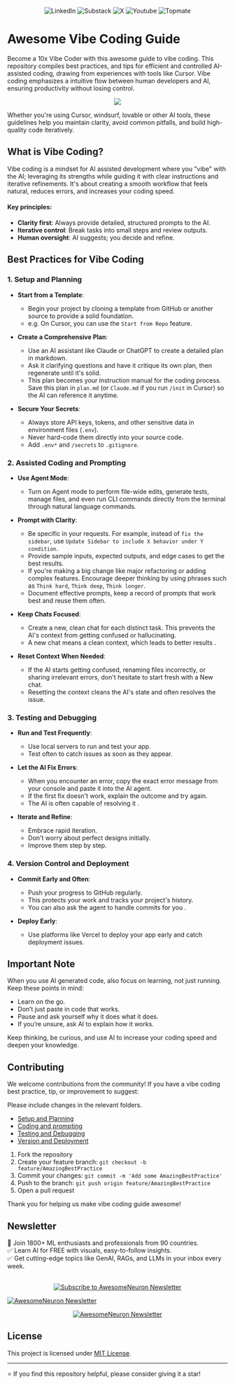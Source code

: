 <p align="center">
  <a href="https://www.linkedin.com/in/analyticalrohit" style="text-decoration:none;">
    <img src="https://img.shields.io/badge/linkedin-%230077B5.svg?style=for-the-badge&logo=linkedin&logoColor=white" alt="LinkedIn">
  </a>
  <a href="https://awesomeneuron.substack.com/" style="text-decoration:none;">
    <img src="https://img.shields.io/badge/Substack-%23006f5c.svg?style=for-the-badge&logo=substack&logoColor=FF6719" alt="Substack">
  </a>
   <a href="https://x.com/_rohit_tiwari_" style="text-decoration:none;">
    <img src="https://img.shields.io/badge/X-%23000000.svg?style=for-the-badge&logo=X&logoColor=white" alt="X">
  </a>
     <a href="https://www.youtube.com/@awesomeneuron?sub_confirmation=1" style="text-decoration:none;">
    <img src="https://img.shields.io/badge/YouTube-%23FF0000.svg?style=for-the-badge&logo=YouTube&logoColor=white" alt="Youtube">
  </a>
     <a href="https://topmate.io/analyticalrohit" style="text-decoration:none;">
    <img src="https://raw.githubusercontent.com/analyticalrohit/analyticalrohit/refs/heads/main/assets/topmate_logo.png" alt="Topmate">
  </a>
</p>

# Awesome Vibe Coding Guide

Become a 10x Vibe Coder with this awesome guide to vibe coding. This repository compiles best practices, and tips for efficient and controlled AI-assisted coding, drawing from experiences with tools like Cursor. Vibe coding emphasizes a intuitive flow between human developers and AI, ensuring productivity without losing control.

<p align="center">
  <a href="https://awesomeneuron.substack.com/">
    <img src="./assets/awesome_vibe_coding_guide.gif">
  </a>
</p>

Whether you're using Cursor, windsurf, lovable or other AI tools, these guidelines help you maintain clarity, avoid common pitfalls, and build high-quality code iteratively.

## What is Vibe Coding?

Vibe coding is a mindset for AI assisted development where you "vibe" with the AI; leveraging its strengths while guiding it with clear instructions and iterative refinements. It's about creating a smooth workflow that feels natural, reduces errors, and increases your coding speed.

#### Key principles:

- **Clarity first**: Always provide detailed, structured prompts to the AI.
- **Iterative control**: Break tasks into small steps and review outputs.
- **Human oversight**: AI suggests; you decide and refine.

## Best Practices for Vibe Coding

### 1. Setup and Planning

- **Start from a Template**: 

    - Begin your project by cloning a template from GitHub or another source to provide a solid foundation. 
    - e.g. On Cursor, you can use the `Start from Repo` feature. 

- **Create a Comprehensive Plan**: 
    - Use an AI assistant like Claude or ChatGPT to create a detailed plan in markdown. 
    - Ask it clarifying questions and have it critique its own plan, then regenerate until it's solid. 
    - This plan becomes your instruction manual for the coding process. Save this plan in `plan.md` (or `Claude.md` if you run `/init` in Cursor) so the AI can reference it anytime.

- **Secure Your Secrets**: 
    - Always store API keys, tokens, and other sensitive data in environment files (`.env`). 
    - Never hard-code them directly into your source code. 
    - Add `.env*` and `/secrets` to `.gitignore`.

### 2. Assisted Coding and Prompting

- **Use Agent Mode**: 
    - Turn on Agent mode to perform file-wide edits, generate tests, manage files, and even run CLI commands directly from the terminal through natural language commands.

- **Prompt with Clarity**: 
    - Be specific in your requests. For example, instead of `fix the sidebar`, use `Update Sidebar to include X behavior under Y condition`. 
    - Provide sample inputs, expected outputs, and edge cases to get the best results.
    - If you're making a big change like major refactoring or adding complex features. Encourage deeper thinking by using phrases such as `Think hard`, `Think deep`, `Think longer`.
    - Document effective prompts, keep a record of prompts that work best and reuse them often.

- **Keep Chats Focused**: 
    - Create a new, clean chat for each distinct task. This prevents the AI's context from getting confused or hallucinating.
    - A new chat means a clean context, which leads to better results .

- **Reset Context When Needed**: 
    - If the AI starts getting confused, renaming files incorrectly, or sharing irrelevant errors, don't hesitate to start fresh with a New chat. 
    - Resetting the context cleans the AI's state and often resolves the issue.

### 3. Testing and Debugging

- **Run and Test Frequently**: 
    - Use local servers to run and test your app. 
    - Test often to catch issues as soon as they appear.

- **Let the AI Fix Errors**: 
    - When you encounter an error, copy the exact error message from your console and paste it into the AI agent. 
    - If the first fix doesn't work, explain the outcome and try again. 
    - The AI is often capable of resolving it .

- **Iterate and Refine**:
    - Embrace rapid iteration.
    - Don't worry about perfect designs initially.
    - Improve them step by step.

### 4. Version Control and Deployment

- **Commit Early and Often**: 
    - Push your progress to GitHub regularly. 
    - This protects your work and tracks your project's history. 
    - You can also ask the agent to handle commits for you .

- **Deploy Early**: 
    - Use platforms like Vercel to deploy your app early and catch deployment issues.

## Important Note

When you use AI generated code, also focus on learning, not just running. Keep these points in mind:

- Learn on the go.
- Don’t just paste in code that works.
- Pause and ask yourself why it does what it does.
- If you’re unsure, ask AI to explain how it works.

Keep thinking, be curious, and use AI to increase your coding speed and deepen your knowledge.

## Contributing

We welcome contributions from the community! If you have a vibe coding best practice, tip, or improvement to suggest:

Please include changes in the relevant folders.

- [Setup and Planning](./setup_and_planning_guide/README.md)
- [Coding and prompting](./coding_and_prompting_guide/README.md)
- [Testing and Debugging](./testing_and_debugging_guide/README.md)
- [Version and Deployment](./version_and_deployment/README.md)

1. Fork the repository
2. Create your feature branch: `git checkout -b feature/AmazingBestPractice`
3. Commit your changes: `git commit -m 'Add some AmazingBestPractice'`
4. Push to the branch: `git push origin feature/AmazingBestPractice`
5. Open a pull request

Thank you for helping us make vibe coding guide awesome!

## Newsletter
<div style="text-align: left;">
📌 Join 1800+ ML enthusiasts and professionals from 90 countries.<br>
✅ Learn AI for FREE with visuals, easy-to-follow insights.<br>
✅ Get cutting-edge topics like GenAI, RAGs, and LLMs in your inbox every week.
</div>
<br>
<div align="center">

[![Subscribe to AwesomeNeuron Newsletter](https://raw.githubusercontent.com/analyticalrohit/analyticalrohit/5ab83e498b11eefe57c91bc4f4cac10414276920/assets/subscribe_button.svg)](https://awesomeneuron.substack.com/)

</div>
<div style="text-align: left;">
    <a href="https://awesomeneuron.substack.com/">
        <img src="https://raw.githubusercontent.com/analyticalrohit/analyticalrohit/refs/heads/main/assets/awesomeneuron_logo.png" alt="AwesomeNeuron Newsletter">
</div>
<p align="center">
  <a href="https://awesomeneuron.substack.com/">
    <img src="https://raw.githubusercontent.com/analyticalrohit/analyticalrohit/refs/heads/main/assets/awesomeneuron_blog.gif" alt="AwesomeNeuron Newsletter">
  </a>
</p>

## License

This project is licensed under [MIT License](LICENSE).

---

⭐️ If you find this repository helpful, please consider giving it a star!